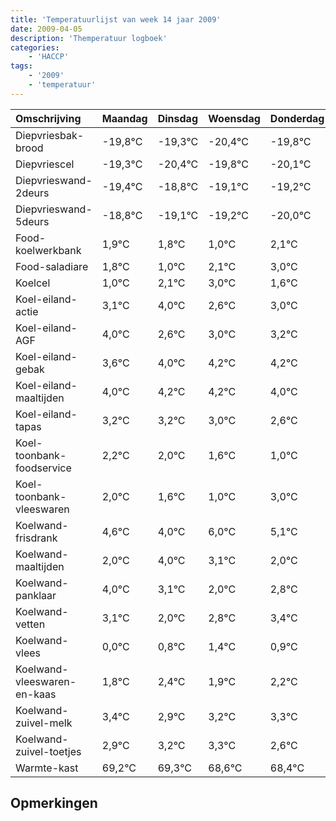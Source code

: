 ```yaml
---
title: 'Temperatuurlijst van week 14 jaar 2009'
date: 2009-04-05
description: 'Themperatuur logboek'
categories:
    - 'HACCP'
tags:
    - '2009'
    - 'temperatuur'
---
```

|Omschrijving|Maandag|Dinsdag|Woensdag|Donderdag|Vrijdag|Zaterdag|Zondag|
|:---|:---|:---|:---|:---|:---|:---|:---|
|Diepvriesbak-brood|-19,8°C|-19,3°C|-20,4°C|-19,8°C|-20,1°C|-20,2°C|-21,0°C|
|Diepvriescel|-19,3°C|-20,4°C|-19,8°C|-20,1°C|-20,2°C|-21,0°C|-19,9°C|
|Diepvrieswand-2deurs|-19,4°C|-18,8°C|-19,1°C|-19,2°C|-20,0°C|-18,9°C|-18,0°C|
|Diepvrieswand-5deurs|-18,8°C|-19,1°C|-19,2°C|-20,0°C|-18,9°C|-18,0°C|-19,4°C|
|Food-koelwerkbank|1,9°C|1,8°C|1,0°C|2,1°C|3,0°C|1,6°C|2,0°C|
|Food-saladiare|1,8°C|1,0°C|2,1°C|3,0°C|1,6°C|2,0°C|2,2°C|
|Koelcel|1,0°C|2,1°C|3,0°C|1,6°C|2,0°C|2,2°C|2,2°C|
|Koel-eiland-actie|3,1°C|4,0°C|2,6°C|3,0°C|3,2°C|3,2°C|3,0°C|
|Koel-eiland-AGF|4,0°C|2,6°C|3,0°C|3,2°C|3,2°C|3,0°C|2,6°C|
|Koel-eiland-gebak|3,6°C|4,0°C|4,2°C|4,2°C|4,0°C|3,6°C|3,0°C|
|Koel-eiland-maaltijden|4,0°C|4,2°C|4,2°C|4,0°C|3,6°C|3,0°C|5,0°C|
|Koel-eiland-tapas|3,2°C|3,2°C|3,0°C|2,6°C|2,0°C|4,0°C|3,1°C|
|Koel-toonbank-foodservice|2,2°C|2,0°C|1,6°C|1,0°C|3,0°C|2,1°C|1,0°C|
|Koel-toonbank-vleeswaren|2,0°C|1,6°C|1,0°C|3,0°C|2,1°C|1,0°C|1,8°C|
|Koelwand-frisdrank|4,6°C|4,0°C|6,0°C|5,1°C|4,0°C|4,8°C|5,4°C|
|Koelwand-maaltijden|2,0°C|4,0°C|3,1°C|2,0°C|2,8°C|3,4°C|2,9°C|
|Koelwand-panklaar|4,0°C|3,1°C|2,0°C|2,8°C|3,4°C|2,9°C|3,2°C|
|Koelwand-vetten|3,1°C|2,0°C|2,8°C|3,4°C|2,9°C|3,2°C|3,3°C|
|Koelwand-vlees|0,0°C|0,8°C|1,4°C|0,9°C|1,2°C|1,3°C|0,6°C|
|Koelwand-vleeswaren-en-kaas|1,8°C|2,4°C|1,9°C|2,2°C|2,3°C|1,6°C|1,4°C|
|Koelwand-zuivel-melk|3,4°C|2,9°C|3,2°C|3,3°C|2,6°C|2,4°C|3,7°C|
|Koelwand-zuivel-toetjes|2,9°C|3,2°C|3,3°C|2,6°C|2,4°C|3,7°C|3,2°C|
|Warmte-kast|69,2°C|69,3°C|68,6°C|68,4°C|69,7°C|69,2°C|68,5°C|

## Opmerkingen


